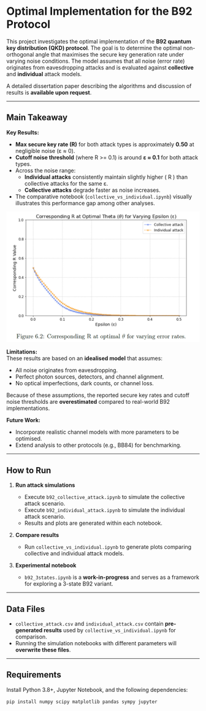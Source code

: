 # Optimal Implementation for the B92 Protocol

This project investigates the optimal implementation of the **B92 quantum key distribution (QKD) protocol**. The goal is to determine the optimal non-orthogonal angle that maximises the secure key generation rate under varying noise conditions. The model assumes that all noise (error rate) originates from eavesdropping attacks and is evaluated against **collective** and **individual** attack models.

A detailed dissertation paper describing the algorithms and discussion of results is **available upon request**.

---

## Main Takeaway

**Key Results:**  
- **Max secure key rate (R)** for both attack types is approximately **0.50** at negligible noise (ε ≈ 0).
- **Cutoff noise threshold** (where R >= 0.1) is around **ε ≈ 0.1** for both attack types.
- Across the noise range:
  - **Individual attacks** consistently maintain slightly higher \( R \) than collective attacks for the same ε.
  - **Collective attacks** degrade faster as noise increases.
- The comparative notebook (`collective_vs_individual.ipynb`) visually illustrates this performance gap among other analyses.

<img src="main%20result.png" alt="Comparison Result" width="550">

**Limitations:**  
These results are based on an **idealised model** that assumes:
- All noise originates from eavesdropping.
- Perfect photon sources, detectors, and channel alignment.
- No optical imperfections, dark counts, or channel loss.

Because of these assumptions, the reported secure key rates and cutoff noise thresholds are **overestimated** compared to real-world B92 implementations.

**Future Work:**  
- Incorporate realistic channel models with more parameters to be optimised.
- Extend analysis to other protocols (e.g., BB84) for benchmarking.

---

## How to Run

1. **Run attack simulations**  
   - Execute `b92_collective_attack.ipynb` to simulate the collective attack scenario.
   - Execute `b92_individual_attack.ipynb` to simulate the individual attack scenario.
   - Results and plots are generated within each notebook.

2. **Compare results**  
   - Run `collective_vs_individual.ipynb` to generate plots comparing collective and individual attack models.

3. **Experimental notebook**  
   - `b92_3states.ipynb` is a **work-in-progress** and serves as a framework for exploring a 3-state B92 variant.
  
---

## Data Files

- `collective_attack.csv` and `individual_attack.csv` contain **pre-generated results** used by `collective_vs_individual.ipynb` for comparison.
- Running the simulation notebooks with different parameters will **overwrite these files**.

---

## Requirements

Install Python 3.8+, Jupyter Notebook, and the following dependencies:

```bash
pip install numpy scipy matplotlib pandas sympy jupyter
